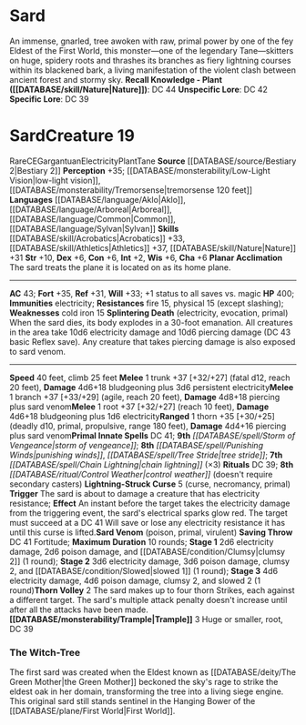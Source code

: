﻿---
ac: '43'
alignment: CE
all_resistance: null
burrow_speed: null
charisma: '+6'
climb_speed: '25'
constitution: '+6'
creature_ability:
- Lightning-Struck Curse
- Planar Acclimation
- Sard Venom
- Splintering Death
- Thorn Volley
- ''
- Trample
creature_family: null
dexterity: '+6'
element: null
fly_speed: null
fortitude: '+35'
hardness: null
hp: '400'
id: '792'
immunity:
- electricity
intelligence: '+2'
land_speed: '40'
language:
- '[[DATABASE/language/Aklo|Aklo]]'
- '[[DATABASE/language/Arboreal|Arboreal]]'
- '[[DATABASE/language/Common|Common]]'
- '[[DATABASE/language/Sylvan|Sylvan]]'
level: '19'
max_speed: '40'
name: Sard
perception: '+35'
rarity: Rare
reflex: '+31'
resistance:
- fire 15
- physical 15 (except slashing)
rus_type_level: null
school: null
sense:
- '[[DATABASE/monsterability/Low-Light Vision|low-light vision]]'
- '[[DATABASE/monsterability/Tremorsense|tremorsense 120 feet]]'
size: Gargantuan
skill:
- '[[DATABASE/skill/Acrobatics|Acrobatics]] +33'
- '[[DATABASE/skill/Athletics|Athletics]] +37'
- '[[DATABASE/skill/Nature|Nature]] +31'
source: '[[DATABASE/source/Bestiary 2|Bestiary 2]]'
speed:
- 40 feet
- climb 25 feet
spell:
- '[[DATABASE/spell/Chain Lightning|Chain Lightning]]'
- '[[DATABASE/spell/Punishing Winds|Punishing Winds]]'
- '[[DATABASE/spell/Storm of Vengeance|Storm of Vengeance]]'
- '[[DATABASE/spell/Tree Stride|Tree Stride]]'
strength: '+10'
strength_req: '10'
strongest_save:
- Fortitude
swim_speed: null
trait:
- '[[DATABASE/trait/Electricity|Electricity]]'
- '[[DATABASE/trait/Plant|Plant]]'
- '[[DATABASE/trait/Rare|Rare]]'
- '[[DATABASE/trait/Tane|Tane]]'
type: Creature
vision: Low-light vision
weakest_save:
- Reflex
weakness:
- cold iron 15
will: '+33'
wisdom: '+6'

---
# Sard

An immense, gnarled, tree awoken with raw, primal power by one of the fey Eldest of the First World, this monster—one of the legendary Tane—skitters on huge, spidery roots and thrashes its branches as fiery lightning courses within its blackened bark, a living manifestation of the violent clash between ancient forest and stormy sky.
**Recall Knowledge - Plant ([[DATABASE/skill/Nature|Nature]])**: DC 44
**Unspecific Lore**: DC 42
**Specific Lore**: DC 39

# Sard<span class="item-type">Creature 19</span>

<span class="trait-rare item-trait">Rare</span><span class="trait-alignment item-trait">CE</span><span class="trait-size item-trait">Gargantuan</span><span class="item-trait">Electricity</span><span class="item-trait">Plant</span><span class="item-trait">Tane</span>
**Source** [[DATABASE/source/Bestiary 2|Bestiary 2]] 
**Perception** +35; [[DATABASE/monsterability/Low-Light Vision|low-light vision]], [[DATABASE/monsterability/Tremorsense|tremorsense 120 feet]]
**Languages** [[DATABASE/language/Aklo|Aklo]], [[DATABASE/language/Arboreal|Arboreal]], [[DATABASE/language/Common|Common]], [[DATABASE/language/Sylvan|Sylvan]]
**Skills** [[DATABASE/skill/Acrobatics|Acrobatics]] +33, [[DATABASE/skill/Athletics|Athletics]] +37, [[DATABASE/skill/Nature|Nature]] +31
**Str** +10, **Dex** +6, **Con** +6, **Int** +2, **Wis** +6, **Cha** +6
**Planar Acclimation** The sard treats the plane it is located on as its home plane.

---
**AC** 43; **Fort** +35, **Ref** +31, **Will** +33; +1 status to all saves vs. magic
**HP** 400; **Immunities** electricity; **Resistances** fire 15, physical 15 (except slashing); **Weaknesses** cold iron 15
<span class="in-box-ability">**Splintering Death** (electricity, evocation, primal) When the sard dies, its body explodes in a 30-foot emanation. All creatures in the area take 10d6 electricity damage and 10d6 piercing damage (DC 43 basic Reflex save). Any creature that takes piercing damage is also exposed to sard venom.</span>

---
**Speed** 40 feet, climb 25 feet
<span class="in-box-ability">**Melee** <span class="action-icon">1</span> trunk +37 [+32/+27] (fatal d12, reach 20 feet), **Damage** 4d6+18 bludgeoning plus 3d6 persistent electricity</span><span class="in-box-ability">**Melee** <span class="action-icon">1</span> branch +37 [+33/+29] (agile, reach 20 feet), **Damage** 4d8+18 piercing plus sard venom</span><span class="in-box-ability">**Melee** <span class="action-icon">1</span> root +37 [+32/+27] (reach 10 feet), **Damage** 4d6+18 bludgeoning plus 1d6 electricity</span><span class="in-box-ability">**Ranged** <span class="action-icon">1</span> thorn +35 [+30/+25] (deadly d10, primal, propulsive, range 180 feet), **Damage** 4d4+16 piercing plus sard venom</span>**Primal Innate Spells** DC 41; **9th** _[[DATABASE/spell/Storm of Vengeance|storm of vengeance]]_; **8th** _[[DATABASE/spell/Punishing Winds|punishing winds]]_, _[[DATABASE/spell/Tree Stride|tree stride]]_; **7th** _[[DATABASE/spell/Chain Lightning|chain lightning]]_ (×3)
**Rituals** DC 39; **8th** _[[DATABASE/ritual/Control Weather|control weather]]_ (doesn't require secondary casters)
<span class="in-box-ability">**Lightning-Struck Curse** <span class="action-icon">5</span> (curse, necromancy, primal) **Trigger** The sard is about to damage a creature that has electricity resistance; **Effect** An instant before the target takes the electricity damage from the triggering event, the sard's electrical sparks glow red. The target must succeed at a DC 41 Will save or lose any electricity resistance it has until this curse is lifted.</span><span class="in-box-ability">**Sard Venom** (poison, primal, virulent) **Saving Throw** DC 41 Fortitude; **Maximum Duration** 10 rounds; **Stage 1** 2d6 electricity damage, 2d6 poison damage, and [[DATABASE/condition/Clumsy|clumsy 2]] (1 round); **Stage 2** 3d6 electricity damage, 3d6 poison damage, clumsy 2, and [[DATABASE/condition/Slowed|slowed 1]] (1 round); **Stage 3** 4d6 electricity damage, 4d6 poison damage, clumsy 2, and slowed 2 (1 round)</span><span class="in-box-ability">**Thorn Volley** <span class="action-icon">2</span> The sard makes up to four thorn Strikes, each against a different target. The sard's multiple attack penalty doesn't increase until after all the attacks have been made.</span><span class="in-box-ability">**[[DATABASE/monsterability/Trample|Trample]]** <span class="action-icon">3</span> Huge or smaller, root, DC 39</span>

###  The Witch-Tree

The first sard was created when the Eldest known as [[DATABASE/deity/The Green Mother|the Green Mother]] beckoned the sky's rage to strike the eldest oak in her domain, transforming the tree into a living siege engine. This original sard still stands sentinel in the Hanging Bower of the [[DATABASE/plane/First World|First World]].